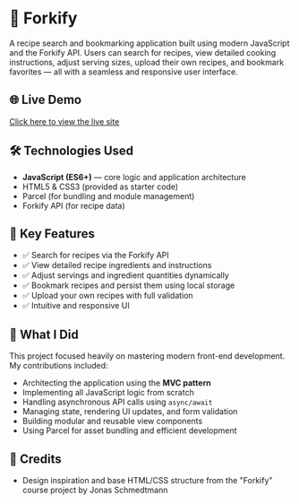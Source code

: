 # 🍴 Forkify

A recipe search and bookmarking application built using modern JavaScript and the Forkify API. Users can search for recipes, view detailed cooking instructions, adjust serving sizes, upload their own recipes, and bookmark favorites — all with a seamless and responsive user interface.

## 🌐 Live Demo
[Click here to view the live site](https://forkify-sofia.netlify.app/)


## 🛠️ Technologies Used

- **JavaScript (ES6+)** — core logic and application architecture
- HTML5 & CSS3 (provided as starter code)
- Parcel (for bundling and module management)
- Forkify API (for recipe data)

## 🚀 Key Features

- ✅ Search for recipes via the Forkify API
- ✅ View detailed recipe ingredients and instructions
- ✅ Adjust servings and ingredient quantities dynamically
- ✅ Bookmark recipes and persist them using local storage
- ✅ Upload your own recipes with full validation
- ✅ Intuitive and responsive UI


## 🧠 What I Did

This project focused heavily on mastering modern front-end development. My contributions included:

- Architecting the application using the **MVC pattern**
- Implementing all JavaScript logic from scratch
- Handling asynchronous API calls using `async/await`
- Managing state, rendering UI updates, and form validation
- Building modular and reusable view components
- Using Parcel for asset bundling and efficient development

## 📘 Credits

- Design inspiration and base HTML/CSS structure from the "Forkify" course project by Jonas Schmedtmann


